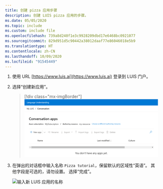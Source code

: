 ```yaml
---
title: 创建 pizza 应用步骤
description: 创建 LUIS pizza 应用的步骤。
ms.date: 05/05/2020
ms.topic: include
ms.custom: include file
ms.openlocfilehash: 739a8d240f1e3c9928209dbd17e6468bc0921077
ms.sourcegitcommit: 829d951d5c90442a38012daaf77e86046018e5b9
ms.translationtype: HT
ms.contentlocale: zh-CN
ms.lasthandoff: 10/09/2020
ms.locfileid: "91545449"
---
```

1. 使用 URL [https://www.luis.ai](https://www.luis.ai) 登录到 LUIS 门户。

1. 选择“创建新应用”。

    > [!div class="mx-imgBorder"]
    > [![语言理解 (LUIS) 的“我的应用”页的屏幕截图](../media/create-app-in-portal.png "语言理解 (LUIS) 的“我的应用”页的屏幕截图")](../media/create-app-in-portal.png#lightbox)

1. 在弹出的对话框中输入名称 `Pizza tutorial`，保留默认的区域性“英语”。 其他字段是可选的，请勿设置。 选择“完成”。

    ![输入新 LUIS 应用的名称](../media/create-pizza-tutorial-app-in-portal.png)



